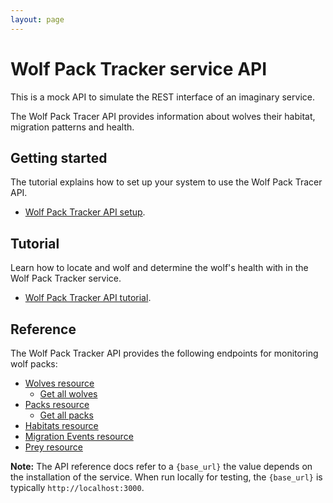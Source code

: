 ```yaml
---
layout: page
---
```


# Wolf Pack Tracker service API

This is a mock API to simulate the REST interface of an
imaginary service.

The Wolf Pack Tracer API provides information about wolves their habitat, migration patterns and health.

## Getting started

The tutorial explains how to set up your system to use the Wolf Pack Tracer API.

* [Wolf Pack Tracker API setup](getting-started.md).


## Tutorial

Learn how to locate and wolf and determine the wolf's health with in the Wolf Pack Tracker service. 

* [Wolf Pack Tracker API tutorial](tutorials/tutorials.md).

## Reference

The Wolf Pack Tracker API provides the following endpoints for monitoring wolf packs:

* [Wolves resource](api/wolves.md)
    * [Get all wolves](api/wolves-get-all.md)
* [Packs resource](api/packs.md)
    * [Get all packs](api/packs-get-all.md)
* [Habitats resource](api/habitats.md)
* [Migration Events resource](api/migration-events.md)
* [Prey resource](api/prey.md)

**Note:** The API reference docs refer to a `{base_url}` the value depends
on the installation of the service. 
When run locally for testing, the `{base_url}` is
typically  `http://localhost:3000`.
